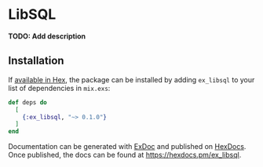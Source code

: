# LibSQL

**TODO: Add description**

## Installation

If [available in Hex](https://hex.pm/docs/publish), the package can be installed
by adding `ex_libsql` to your list of dependencies in `mix.exs`:

```elixir
def deps do
  [
    {:ex_libsql, "~> 0.1.0"}
  ]
end
```

Documentation can be generated with [ExDoc](https://github.com/elixir-lang/ex_doc)
and published on [HexDocs](https://hexdocs.pm). Once published, the docs can
be found at <https://hexdocs.pm/ex_libsql>.

